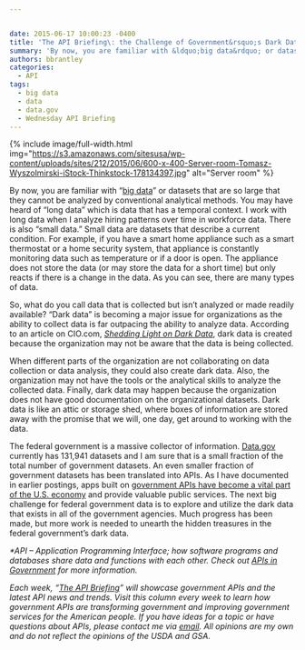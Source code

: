 ```yaml
---


date: 2015-06-17 10:00:23 -0400
title: 'The API Briefing\: the Challenge of Government&rsquo;s Dark Data'
summary: 'By now, you are familiar with &ldquo;big data&rdquo; or datasets that are so large that they cannot be analyzed by conventional analytical methods. You may have heard of &ldquo;long data&rdquo; which is data that has a temporal context. I work with long data when I analyze hiring patterns over time in workforce data. There is'
authors: bbrantley
categories:
  - API
tags:
  - big data
  - data
  - data.gov
  - Wednesday API Briefing
---
```



{% include image/full-width.html img="https://s3.amazonaws.com/sitesusa/wp-content/uploads/sites/212/2015/06/600-x-400-Server-room-Tomasz-Wyszolmirski-iStock-Thinkstock-178134397.jpg" alt="Server room" %} 

By now, you are familiar with “[big data](https://www.WHATEVER/2015/01/20/trends-big-data-and-gov-in-2015/)” or datasets that are so large that they cannot be analyzed by conventional analytical methods. You may have heard of “long data” which is data that has a temporal context. I work with long data when I analyze hiring patterns over time in workforce data. There is also “small data.” Small data are datasets that describe a current condition. For example, if you have a smart home appliance such as a smart thermostat or a home security system, that appliance is constantly monitoring data such as temperature or if a door is open. The appliance does not store the data (or may store the data for a short time) but only reacts if there is a change in the data. As you can see, there are many types of data.

So, what do you call data that is collected but isn’t analyzed or made readily available? “Dark data” is becoming a major issue for organizations as the ability to collect data is far outpacing the ability to analyze data. According to an article on CIO.com, _<a href="http://www.cio.com/article/2926089/data-analytics/shedding-light-on-dark-data.html" target="_blank">Shedding Light on Dark Data</a>_, dark data is created because the organization may not be aware that the data is being collected.

When different parts of the organization are not collaborating on data collection or data analysis, they could also create dark data. Also, the organization may not have the tools or the analytical skills to analyze the collected data. Finally, dark data may happen because the organization does not have good documentation on the organizational datasets. Dark data is like an attic or storage shed, where boxes of information are stored away with the promise that we will, one day, get around to working with the data.

The federal government is a massive collector of information. <a href="http://www.data.gov/" target="_blank">Data.gov</a> currently has 131,941 datasets and I am sure that is a small fraction of the total number of government datasets. An even smaller fraction of government datasets has been translated into APIs. As I have documented in earlier postings, apps built on [government APIs have become a vital part of the U.S. economy](https://www.WHATEVER/2015/04/15/the-api-briefing-how-essential-is-government-data-to-the-american-economy/) and provide valuable public services. The next big challenge for federal government data is to explore and utilize the dark data that exists in all of the government agencies. Much progress has been made, but more work is needed to unearth the hidden treasures in the federal government’s dark data.

_*API – Application Programming Interface; how software programs and databases share data and functions with each other. Check out [APIs in Government](https://www.WHATEVER/2013/04/30/apis-in-government/) for more information._

_Each week, “[The API Briefing](https://www.WHATEVER/tag/wednesday-api-briefing/)” will showcase government APIs and the latest API news and trends. Visit this column every week to learn how government APIs are transforming government and improving government services for the American people. If you have ideas for a topic or have questions about APIs, please contact me via <a href="mailto:%20bill.brantley@wdc.usda.gov" target="_blank">email</a>. All opinions are my own and do not reflect the opinions of the USDA and GSA._